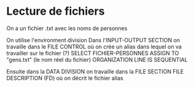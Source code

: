 # Lecture de fichiers 
On a un fichier .txt avec les noms de personnes

On utilise l'environment division
Dans l'INPUT-OUTPUT SECTION on travaille dans le FILE CONTROL où on crée un alias dans lequel on va travailler sur le fichier (?)
SELECT FICHIER-PERSONNES ASSIGN TO "gens.txt" (le nom réel du fichier) 
ORGANIZATION LINE IS SEQUENTIAL

Ensuite dans la DATA DIVISION on travaille dans la FILE SECTION 
FILE DESCRIPTION (FD) où on décrit le fichier alias
